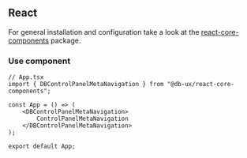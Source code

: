 ## React

For general installation and configuration take a look at the [react-core-components](https://www.npmjs.com/package/@db-ux/react-core-components) package.

### Use component

```tsx App.tsx
// App.tsx
import { DBControlPanelMetaNavigation } from "@db-ux/react-core-components";

const App = () => (
	<DBControlPanelMetaNavigation>
		ControlPanelMetaNavigation
	</DBControlPanelMetaNavigation>
);

export default App;
```

